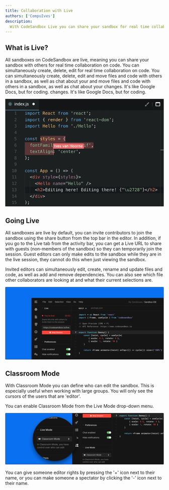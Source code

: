 ```yaml
---
title: Collaboration with Live
authors: ['CompuIves']
description:
  With CodeSandbox Live you can share your sandbox for real time collaboration.
---
```


## What is Live?

All sandboxes on CodeSandbox are live, meaning you can share your sandbox with
others for real time collaboration on code. You can simultaneously create,
delete, edit for real time collaboration on code. You can simultaneously create,
delete, edit and move files and code with others in a sandbox, as well as chat
about your and move files and code with others in a sandbox, as well as chat
about your changes. It's like Google Docs, but for coding. changes. It's like
Google Docs, but for coding.

![Live mode](./images/live-screenshot.png)

## Going Live

All sandboxes are live by default, you can invite contributors to join the sandbox using the share button from the top bar in the editor. In addition, if you go to the Live tab from the activity bar, you can get a Live URL to share with guests (non-members of the sandbox) so they can temporarily join the session. Guest editors can only make edits to
the sandbox while they are in the live session, they cannot do this when just
viewing the sandbox.

Invited editors can simultaneously edit, create, rename and update files and
code, as well as add and remove dependencies. You can also see which file other
collaborators are looking at and what their current selections are.

![Going Live](./images/live-live.png)

## Classroom Mode

With Classroom Mode you can define who can edit the sandbox. This is especially
useful when working with large groups. You will only see the cursors of the
users that are 'editor'.

You can enable Classroom Mode from the Live Mode drop-down menu.

![Classroom mode](./images/live-classroom.png)

You can give someone editor rights by pressing the '+' icon next to their name, or you can make someone a spectator by clicking the '-' icon next to their name.
